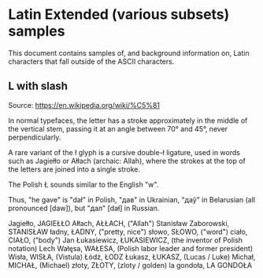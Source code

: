 # Latin Extended (various subsets) samples

This document contains samples of, and background information on, Latin characters that fall outside of the ASCII characters.

## L with slash

Source: https://en.wikipedia.org/wiki/%C5%81

In normal typefaces, the letter has a stroke approximately in the middle of the vertical stem, passing it at an angle between 70° and 45°, never perpendicularly.

A rare variant of the ł glyph is a cursive double-ł ligature, used in words such as Jagiełło or Ałłach (archaic: Allah), where the strokes at the top of the letters are joined into a single stroke.

The Polish Ł sounds similar to the English "w".

Thus, "he gave" is "dał" in Polish, "дав" in Ukrainian, "даў" in Belarusian (all pronounced [daw]), but "дал" [daɫ] in Russian.

Jagiełło, JAGIEŁŁO
Ałłach, AŁŁACH, ("Allah")
Stanisław Zaborowski, STANISŁAW
ładny, ŁADNY, ("pretty, nice")
słowo, SŁOWO, ("word")
ciało, CIAŁO, ("body")
Jan Łukasiewicz, ŁUKASIEWICZ, (the inventor of Polish notation)
Lech Wałęsa, WAŁESA, (Polish labor leader and former president)
Wisła, WISŁA, (Vistula)
Łódź, ŁODZ
Łukasz, ŁUKASZ, (Lucas / Luke)
Michał, MICHAŁ, (Michael)
złoty, ZŁOTY, (zloty / golden)
la gondoła, LA GONDOŁA
